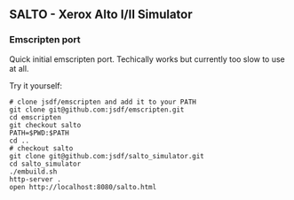 ## SALTO - Xerox Alto I/II Simulator
### Emscripten port
Quick initial emscripten port. Techically works but currently too slow to use at all.

Try it yourself:
```
# clone jsdf/emscripten and add it to your PATH
git clone git@github.com:jsdf/emscripten.git
cd emscripten
git checkout salto
PATH=$PWD:$PATH
cd ..
# checkout salto
git clone git@github.com:jsdf/salto_simulator.git
cd salto_simulator
./embuild.sh
http-server .
open http://localhost:8080/salto.html
```
